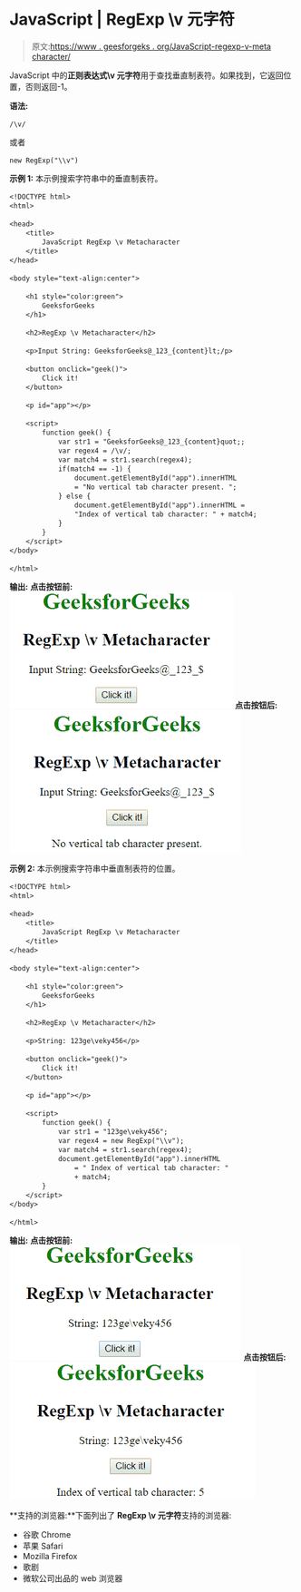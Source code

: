 # JavaScript | RegExp \v 元字符

> 原文:[https://www . geesforgeks . org/JavaScript-regexp-v-meta character/](https://www.geeksforgeeks.org/javascript-regexp-v-metacharacter/)

JavaScript 中的**正则表达式\v 元字符**用于查找垂直制表符。如果找到，它返回位置，否则返回-1。

**语法:**

```
/\v/ 
```

或者

```
new RegExp("\\v")
```

**示例 1:** 本示例搜索字符串中的垂直制表符。

```
<!DOCTYPE html>
<html>

<head>
    <title>
        JavaScript RegExp \v Metacharacter
    </title>
</head>

<body style="text-align:center">

    <h1 style="color:green">
        GeeksforGeeks
    </h1>

    <h2>RegExp \v Metacharacter</h2>

    <p>Input String: GeeksforGeeks@_123_{content}lt;/p>

    <button onclick="geek()">
        Click it!
    </button>

    <p id="app"></p>

    <script>
        function geek() {
            var str1 = "GeeksforGeeks@_123_{content}quot;;
            var regex4 = /\v/;
            var match4 = str1.search(regex4);
            if(match4 == -1) {         
                document.getElementById("app").innerHTML
                = "No vertical tab character present. ";
            } else {
                document.getElementById("app").innerHTML = 
                "Index of vertical tab character: " + match4;
            }
        }
    </script>
</body>

</html>                    
```

**输出:**
**点击按钮前:**
![backv](img/37d5364240cf740689a7f51f166785ca.png)
**点击按钮后:**
![backv](img/2e162253a14f352c3a8688951652a9c7.png)

**示例 2:** 本示例搜索字符串中垂直制表符的位置。

```
<!DOCTYPE html>
<html>

<head>
    <title>
        JavaScript RegExp \v Metacharacter
    </title>
</head>

<body style="text-align:center">

    <h1 style="color:green">
        GeeksforGeeks
    </h1>

    <h2>RegExp \v Metacharacter</h2>

    <p>String: 123ge\veky456</p>

    <button onclick="geek()">
        Click it!
    </button>

    <p id="app"></p>

    <script>
        function geek() {
            var str1 = "123ge\veky456";
            var regex4 = new RegExp("\\v");         
            var match4 = str1.search(regex4);
            document.getElementById("app").innerHTML
                = " Index of vertical tab character: "
                + match4;
        }
    </script>
</body>

</html>                    
```

**输出:**
**点击按钮前:**
![backv](img/9d6fd12468aff2c6b50d62a6a0ced620.png)
**点击按钮后:**
![backv](img/72740124aba7c5070c4cdfbfd7e88a76.png)

**支持的浏览器:**下面列出了 **RegExp \v 元字符**支持的浏览器:

*   谷歌 Chrome
*   苹果 Safari
*   Mozilla Firefox
*   歌剧
*   微软公司出品的 web 浏览器